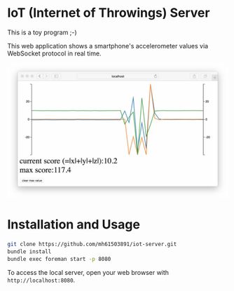 # IoT (Internet of Throwings) Server

This is a toy program ;-)

This web application shows a smartphone's accelerometer values via WebSocket protocol  in real time.

![](/screenshots/screenshot-1.jpg)

# Installation and Usage

```bash
git clone https://github.com/mh61503891/iot-server.git
bundle install
bundle exec foreman start -p 8080
```

To access the local server, open your web browser with `http://localhost:8080`.
